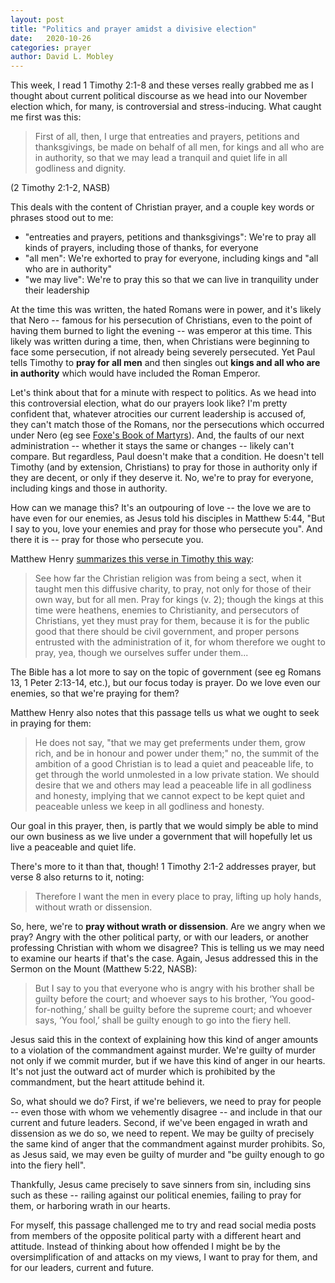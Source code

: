 ```yaml
---
layout: post
title: "Politics and prayer amidst a divisive election"
date:   2020-10-26
categories: prayer
author: David L. Mobley
---
```


This week, I read 1 Timothy 2:1-8 and these verses really grabbed me as I thought about current political discourse as we head into our November election which, for many, is controversial and stress-inducing. What caught me first was this:

> First of all, then, I urge that entreaties and prayers, petitions and thanksgivings, be made on behalf of all men, for kings and all who are in authority, so that we may lead a tranquil and quiet life in all godliness and dignity.

(2 Timothy 2:1-2, NASB)

This deals with the content of Christian prayer, and a couple key words or phrases stood out to me:
* "entreaties and prayers, petitions and thanksgivings": We're to pray all kinds of prayers, including those of thanks, for everyone
* "all men": We're exhorted to pray for everyone, including kings and "all who are in authority"
* "we may live": We're to pray this so that we can live in tranquility under their leadership

At the time this was written, the hated Romans were in power, and it's likely that Nero -- famous for his persecution of Christians, even to the point of having them burned to light the evening -- was emperor at this time. This likely was written during a time, then, when Christians were beginning to face some persecution, if not already being severely persecuted. Yet Paul tells Timothy to **pray for all men** and then singles out **kings and all who are in authority** which would have included the Roman Emperor.

Let's think about that for a minute with respect to politics. As we head into this controversial election, what do our prayers look like? I'm pretty confident that, whatever atrocities our current leadership is accused of, they can't match those of the Romans, nor the persecutions which occurred under Nero (eg see [Foxe's Book of Martyrs](https://www.biblestudytools.com/history/foxs-book-of-martyrs/the-first-persecution-under-nero-a-d-67.html)). And, the faults of our next administration -- whether it stays the same or changes -- likely can't compare. But regardless, Paul doesn't make that a condition. He doesn't tell Timothy (and by extension, Christians) to pray for those in authority only if they are decent, or only if they deserve it. No, we're to pray for everyone, including kings and those in authority.

How can we manage this? It's an outpouring of love -- the love we are to have even for our enemies, as Jesus told his disciples in Matthew 5:44, "But I say to you, love your enemies and pray for those who persecute you". And there it is -- pray for those who persecute you.

Matthew Henry [summarizes this verse in Timothy this way](https://www.biblestudytools.com/commentaries/matthew-henry-complete/1-timothy/2.html):
> See how far the Christian religion was from being a sect, when it taught men this diffusive charity, to pray, not only for those of their own way, but for all men. Pray for kings (v. 2); though the kings at this time were heathens, enemies to Christianity, and persecutors of Christians, yet they must pray for them, because it is for the public good that there should be civil government, and proper persons entrusted with the administration of it, for whom therefore we ought to pray, yea, though we ourselves suffer under them...

The Bible has a lot more to say on the topic of government (see eg Romans 13, 1 Peter 2:13-14, etc.), but our focus today is prayer. Do we love even our enemies, so that we're praying for them?

Matthew Henry also notes that this passage tells us what we ought to seek in praying for them:

> He does not say, "that we may get preferments under them, grow rich, and be in honour and power under them;" no, the summit of the ambition of a good Christian is to lead a quiet and peaceable life, to get through the world unmolested in a low private station. We should desire that we and others may lead a peaceable life in all godliness and honesty, implying that we cannot expect to be kept quiet and peaceable unless we keep in all godliness and honesty.

Our goal in this prayer, then, is partly that we would simply be able to mind our own business as we live under a government that will hopefully let us live a peaceable and quiet life.

There's more to it than that, though! 1 Timothy 2:1-2 addresses prayer, but verse 8 also returns to it, noting:
> Therefore I want the men in every place to pray, lifting up holy hands, without wrath or dissension.

So, here, we're to **pray without wrath or dissension**. Are we angry when we pray? Angry with the other political party, or with our leaders, or another professing Christian with whom we disagree? This is telling us we may need to examine our hearts if that's the case. Again, Jesus addressed this in the Sermon on the Mount (Matthew 5:22, NASB):
> But I say to you that everyone who is angry with his brother shall be guilty before the court; and whoever says to his brother, ‘You good-for-nothing,’ shall be guilty before the supreme court; and whoever says, ‘You fool,’ shall be guilty enough to go into the fiery hell.

Jesus said this in the context of explaining how this kind of anger amounts to a violation of the commandment against murder. We're guilty of murder not only if we commit murder, but if we have this kind of anger in our hearts. It's not just the outward act of murder which is prohibited by the commandment, but the heart attitude behind it.

So, what should we do? First, if we're believers, we need to pray for people -- even those with whom we vehemently disagree -- and include in that our current and future leaders. Second, if we've been engaged in wrath and dissension as we do so, we need to repent. We may be guilty of precisely the same kind of anger that the commandment against murder prohibits. So, as Jesus said, we may even be guilty of murder and "be guilty enough to go into the fiery hell".

Thankfully, Jesus came precisely to save sinners from sin, including sins such as these -- railing against our political enemies, failing to pray for them, or harboring wrath in our hearts.

For myself, this passage challenged me to try and read social media posts from members of the opposite political party with a different heart and attitude. Instead of thinking about how offended I might be by the oversimplification of and attacks on my views, I want to pray for them, and for our leaders, current and future.
